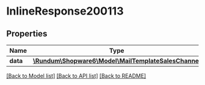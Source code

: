 # InlineResponse200113

## Properties
Name | Type | Description | Notes
------------ | ------------- | ------------- | -------------
**data** | [**\Rundum\Shopware6\Model\MailTemplateSalesChannel**](MailTemplateSalesChannel.md) |  | [optional] 

[[Back to Model list]](../../README.md#documentation-for-models) [[Back to API list]](../../README.md#documentation-for-api-endpoints) [[Back to README]](../../README.md)

